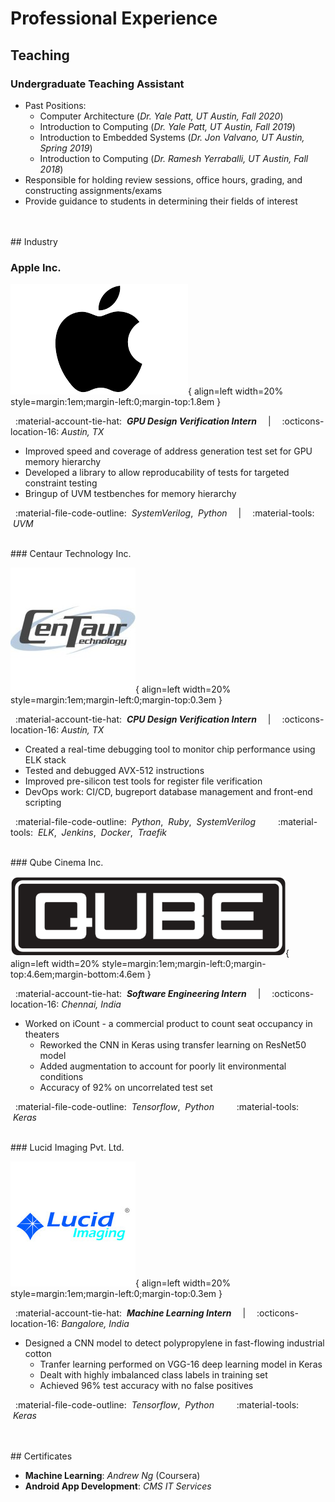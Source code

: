 # Professional Experience

## Teaching

### Undergraduate Teaching Assistant

* Past Positions:
    * Computer Architecture (*Dr. Yale Patt, UT Austin, Fall 2020*)
    * Introduction to Computing (*Dr. Yale Patt, UT Austin, Fall 2019*)
    * Introduction to Embedded Systems (*Dr. Jon Valvano, UT Austin, Spring 2019*)
    * Introduction to Computing (*Dr. Ramesh Yerraballi, UT Austin, Fall 2018*)
* Responsible for holding review sessions, office hours, grading, and constructing
 assignments/exams
* Provide guidance to students in determining their fields of interest 


<br/>
<br/>
## Industry

### Apple Inc.

![apple](assets/experience/Apple.png){ align=left width=20% style=margin:1em;margin-left:0;margin-top:1.8em }

&nbsp; :material-account-tie-hat: &nbsp;***GPU Design Verification Intern***
&emsp;|&emsp; :octicons-location-16: *Austin, TX*


* Improved speed and coverage of address generation test set for GPU memory hierarchy
* Developed a library to allow reproducability of tests for targeted constraint testing
* Bringup of UVM testbenches for memory hierarchy

&nbsp; :material-file-code-outline: &nbsp;*SystemVerilog*, &nbsp;*Python*
&emsp;|&emsp; :material-tools: &nbsp;*UVM*



<br/>
### Centaur Technology Inc.

![centaur](assets/experience/Centaur.jpeg){ align=left width=20% style=margin:1em;margin-left:0;margin-top:0.3em }

&nbsp; :material-account-tie-hat: &nbsp;***CPU Design Verification Intern***
&emsp;|&emsp; :octicons-location-16: *Austin, TX*


* Created a real-time debugging tool to monitor chip performance using ELK stack
* Tested and debugged AVX-512 instructions
* Improved pre-silicon test tools for register file verification
* DevOps work: CI/CD, bugreport database management and front-end scripting

&nbsp; :material-file-code-outline: &nbsp;*Python*, &nbsp;*Ruby*, &nbsp;*SystemVerilog*
&emsp;&emsp; :material-tools: &nbsp;*ELK*, &nbsp;*Jenkins*, &nbsp;*Docker*, &nbsp;*Traefik*



<br/>
### Qube Cinema Inc.

![qube](assets/experience/Qube.png){ align=left width=20% style=margin:1em;margin-left:0;margin-top:4.6em;margin-bottom:4.6em }

&nbsp; :material-account-tie-hat: &nbsp;***Software Engineering Intern***
&emsp;|&emsp; :octicons-location-16: *Chennai, India*


* Worked on iCount - a commercial product to count seat occupancy in theaters
    * Reworked the CNN in Keras using transfer learning on ResNet50 model
    * Added augmentation to account for poorly lit environmental conditions
    * Accuracy of 92% on uncorrelated test set

&nbsp; :material-file-code-outline: &nbsp;*Tensorflow*, &nbsp;*Python*
&emsp;&emsp; :material-tools: &nbsp;*Keras*



<br/>
### Lucid Imaging Pvt. Ltd.

![lucid](assets/experience/Lucid.jpeg){ align=left width=20% style=margin:1em;margin-left:0;margin-top:0.3em }

&nbsp; :material-account-tie-hat: &nbsp;***Machine Learning Intern***
&emsp;|&emsp; :octicons-location-16: *Bangalore, India*


* Designed a CNN model to detect polypropylene in fast-flowing industrial cotton
    * Tranfer learning performed on VGG-16 deep learning model in Keras
    * Dealt with highly imbalanced class labels in training set
    * Achieved 96% test accuracy with no false positives

&nbsp; :material-file-code-outline: &nbsp;*Tensorflow*, &nbsp;*Python*
&emsp;&emsp; :material-tools: &nbsp;*Keras*


<br/>
<br/>
## Certificates

* **Machine Learning**: *Andrew Ng* (Coursera)
* **Android App Development**: *CMS IT Services*

<br/>
<br/>
